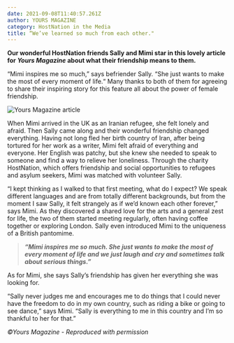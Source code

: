 ```yaml
---
date: 2021-09-08T11:40:57.261Z
author: YOURS MAGAZINE
category: HostNation in the Media
title: “We’ve learned so much from each other."
---
```

**Our wonderful HostNation friends Sally and Mimi star in this lovely article for *Yours Magazine* about what their friendship means to them.** 

“Mimi inspires me so much,” says befriender Sally. “She just wants to make the most of every moment of life.“ Many thanks to both of them for agreeing to share their inspiring story for this feature all about the power of female friendship.

![Yours Magazine article](/assets/yours-magazine-spread.png)

When Mimi arrived in the UK as an Iranian refugee, she felt lonely and afraid. Then Sally came along and their wonderful friendship changed everything. Having not long fled her birth country of Iran, after being tortured for her work as a writer, Mimi felt afraid of everything and everyone. Her English was patchy, but she knew she needed to speak to someone and find a way to relieve her loneliness. Through the charity HostNation, which offers friendship and social opportunities to refugees and asylum seekers, Mimi was matched with volunteer Sally. 

“I kept thinking as I walked to that first meeting, what do I expect? We speak different languages and are from totally different backgrounds, but from the moment I saw Sally, it felt strangely as if we’d known each other forever,” says Mimi. As they discovered a shared love for the arts and a general zest for life, the two of them started meeting regularly, often having coffee together or exploring London. Sally even introduced Mimi to the uniqueness of a British pantomime. 

> ***“Mimi inspires me so much. She just wants to make the most of every moment of life and we just laugh and cry and sometimes talk about serious things.”*** 

As for Mimi, she says Sally’s friendship has given her everything she was looking for. 

“Sally never judges me and encourages me to do things that I could never have the freedom to do in my own country, such as riding a bike or going to see dance,” says Mimi. “Sally is everything to me in this country and I’m so thankful to her for that.”

*©Yours Magazine - Reproduced with permission*